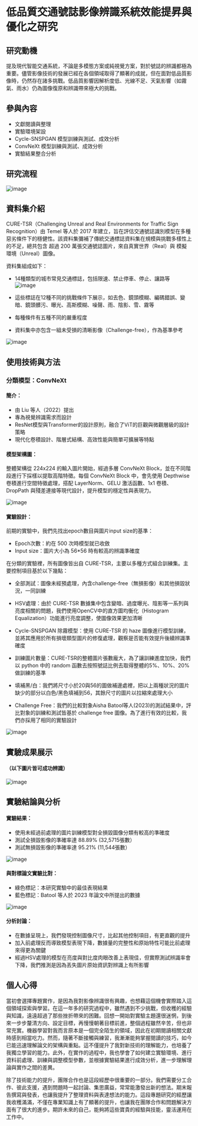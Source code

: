 # 低品質交通號誌影像辨識系統效能提昇與優化之研究
## 研究動機
提及現代智能交通系統，不論是多模態方案或純視覺方案，對於號誌的辨識都極為重要。儘管影像技術的發展已經在各個領域取得了顯著的成就，但在面對低品質影像時，仍然存在諸多挑戰。低品質影響因解析度低、光線不足、天氣影響（如霧氣、雨水）仍為圖像復原和辨識帶來極大的挑戰。

## 參與內容
- 文獻閱讀與整理
- 實驗環境架設
- Cycle-SNSPGAN 模型訓練與測試、成效分析
- ConvNeXt 模型訓練與測試、成效分析
- 實驗結果整合分析

## 研究流程
![image](https://github.com/user-attachments/assets/1cdfb4b6-12b2-4a5a-930f-5c3d04dcddef)

## 資料集介紹
CURE-TSR（Challenging Unreal and Real Environments for Traffic Sign Recognition）由 Temel 等人於 2017 年建立，旨在評估交通號誌識別模型在多種惡劣條件下的穩健性。該資料集彌補了傳統交通標誌資料集在規模與挑戰多樣性上的不足，總共包含 超過 200 萬張交通號誌圖片，來自真實世界（Real）與 模擬環境（Unreal）圖像。  

資料集組成如下：
- 14種類型的城市常見交通標誌，包括限速、禁止停車、停止、讓路等
  ![image](https://github.com/user-attachments/assets/bccc1018-2908-410a-b2a8-7843effe2916)

- 這些標誌在12種不同的挑戰條件下展示，如去色、鏡頭模糊、編碼錯誤、變暗、鏡頭髒污、曝光、高斯模糊、噪聲、雨、陰影、雪、霧等
- 每種條件有五種不同的嚴重程度
- 資料集中亦包含一組未受損的清晰影像（Challenge-free），作為基準參考
  
![image](https://github.com/user-attachments/assets/bf59a4e6-a27a-40e0-8716-bc7937814c4c)

## 使用技術與方法
### 分類模型：ConvNeXt
#### 簡介：
- 由 Liu 等人（2022）提出
- 專為視覺辨識需求而設計
- ResNet模型與Transformer的設計原則，融合了ViT的巨觀與微觀層級的設計策略
- 現代化卷積設計、階層式結構、高效性能與簡單可擴展等特點

#### 模型架構圖：
整體架構從 224x224 的輸入圖片開始，經過多層 ConvNeXt Block，並在不同階段進行下採樣以提取高階特徵。每個 ConvNeXt Block 中，會先使用 Depthwise 卷積進行空間特徵處理，搭配 LayerNorm、GELU 激活函數、1x1 卷積、DropPath 與殘差連接等現代設計，提升模型的穩定性與表現力。

![image](https://github.com/user-attachments/assets/2f5c4f70-124c-40da-b6a5-69ee1e017613)



#### 實驗設計：  

前期的實驗中，我們先找出epoch數目與圖片input size的基準：
- Epoch次數：約在 500 次時模型就已收斂
- Input size：圖片大小為 56*56 時有較高的辨識準確度 

在分類的實驗裡，所有圖像皆出自 CURE-TSR，主要以多種方式組合訓練集。主要控制項目基於以下幾點：
- 全部測試：圖像未經預處理，內含challenge-free（無損影像）和其他損毀狀況，一同訓練
  
- HSV處理：由於 CURE-TSR 數據集中包含變暗、過度曝光、陰影等一系列與亮度相關的問題，我們使用OpenCV中的直方圖均衡化（Histogram Equalization）功能進行亮度調整，使圖像效果更加清晰
  
- Cycle-SNSPGAN 除霧模型：使用 CURE-TSR 的 haze 圖像進行模型訓練，並將其應用於所有損壞類型圖片的修復處理，觀察是否能有效提升後續辨識準確度
  
- 訓練圖片數量：CURE-TSR的整體圖片張數龐大，為了讓訓練進度加快，我們以 python 中的 random 函數去按照號誌比例去取得整體的5%、10%、20%做訓練的基準
  
- 填補黑/白：我們將尺寸小於20與56的圖做補邊處裡，把以上兩種狀況的圖片缺少的部分以白色/黑色填補到56，其餘尺寸的圖片以拉縮來處理大小
  
- Challenge Free：我們的比較對象Aisha Batool等人(2023)的測試結果中，評比對象的訓練和測試皆基於 challenge free 圖像。為了進行有效的比較，我們亦採用了相同的實驗設計

![image](https://github.com/user-attachments/assets/7a12b371-ff6f-4350-bb72-5ec6a1b8cccf)


## 實驗成果展示
#### （以下圖片皆可成功辨識）

![image](https://github.com/user-attachments/assets/2d13a09d-34e7-4db5-94e8-e358c95b58b7)

## 實驗結論與分析
#### 實驗結果：
- 使用未經過前處理的圖片訓練模型對全損毀圖像分類有較高的準確度
- 測試全損毀影像的準確率達 88.89%  (32,5715張數）
- 測試無損毀影像的準確率達 95.21%  (11,544張數）

![image](https://github.com/user-attachments/assets/825a54f5-c574-4734-b325-cf6625172641)

#### 與對標論文實驗比對：
- 綠色標記：本研究實驗中的最佳表現結果
- 藍色標記：Batool 等人於 2023 年論文中所提出的數據

![image](https://github.com/user-attachments/assets/6bb99b3c-cd53-4509-90d6-abfc8a143edc)

#### 分析討論：
- 在數據呈現上，我們發現控制圖像尺寸，比起其他控制項目，有更直觀的提升
- 加入前處理反而導致模型表現下降，數據量的完整性和原始特性可能比前處理來得更為關鍵
- 經過HSV處理的模型在亮度與對比度肉眼改善上表現佳，但實際測試辨識率會下降，我們推測是因為丟失圖片原始資訊對辨識上有所影響

## 個人心得
當初會選擇專題實作，是因為我對影像辨識很有興趣，也想藉這個機會實際踏入這個領域探索與學習。在這一年多的研究過程中，雖然遇到不少挑戰，但收穫的經驗與知識，遠遠超過了那些挫折帶來的困難。回想一開始對實驗主題還很迷惘，到後來一步步釐清方向、設定目標，再慢慢朝著目標前進，整個過程雖然辛苦，但也非常充實。機器學習對我而言原本是一個完全陌生的領域，因此在初期閱讀相關文獻時感到相當吃力。然而，隨著不斷接觸與練習，我漸漸能夠掌握閱讀的技巧，如今已能迅速理解論文的架構與重點。這不僅提升了我對新技術的理解能力，也培養了我獨立學習的能力。此外，在實作的過程中，我也學會了如何建立實驗環境、進行資料前處理、訓練與調整模型參數，並根據實驗結果進行成效分析，進一步理解理論與實作之間的差異。

除了技術能力的提升，團隊合作也是這段經歷中很重要的一部分。我們需要分工合作、彼此支援，遇到問題時一起討論、集思廣益，常常能激發出新的想法。期末報告撰寫與發表，也讓我提升了整理資料與表達想法的能力。這段專題研究的經歷讓我收穫滿滿，不僅在專業知識上有了顯著的提升，也讓我在團隊合作和問題解決方面有了很大的進步。期許未來的自己，能夠將這些寶貴的經驗與技能，靈活運用在工作中。






